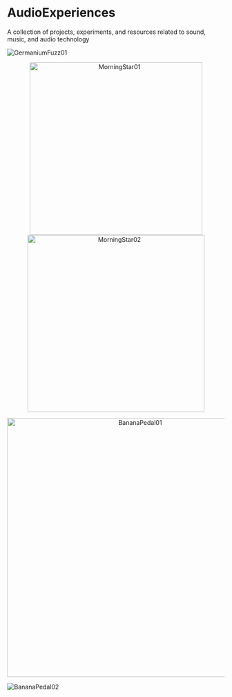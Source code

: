 # AudioExperiences
A collection of projects, experiments, and resources related to sound, music, and audio technology

<img src="https://github.com/andresima0/AudioExperiences/assets/111400782/6ea875d2-de40-4af3-94cb-7dc15810a89d)" 
  alt="GermaniumFuzz01">

<p align="center">
<img src="https://github.com/andresima0/AudioExperiences/assets/111400782/24cc2e19-b82f-4e05-825f-7d90e12ec127)" 
  alt="MorningStar01"  width="400">
<img src="https://github.com/andresima0/AudioExperiences/assets/111400782/7490f2e5-5835-49c2-9e62-21f1edc62d80)" 
  alt="MorningStar02" width="410">
</p>

<p align="center">
  <img src="https://github.com/andresima0/AudioExperiences/assets/111400782/ab7bebe8-191c-4012-955b-a195a8fa4480)" 
    alt="BananaPedal01" width="600">
</p>

<img src="https://github.com/andresima0/AudioExperiences/assets/111400782/bc9f4bbc-4bf5-43ee-a6d5-76373e65b5dd)" alt="BananaPedal02">
